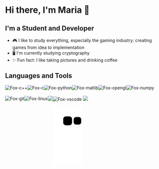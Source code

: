 # Hi there, I'm Maria 🦊 
## I'm a Student and Developer
+ 🎮 I like to study everything, especially the gaming industry: creating games from idea to implementation
+ 🖥️ I'm currently studying cryptography
+ ✨ Fun fact: I like taking pictures and drinking coffee

## Languages and Tools

<img align="left" alt="Fox-c++" height="35" src="https://cdn.jsdelivr.net/gh/devicons/devicon/icons/cplusplus/cplusplus-line.svg" />
<img align="left" alt="Fox-c" height="35" src="https://cdn.jsdelivr.net/gh/devicons/devicon/icons/c/c-line.svg" />
<img align="left" alt="Fox-python" height="35" src="https://cdn.jsdelivr.net/gh/devicons/devicon/icons/python/python-original.svg" />
<img align="left" alt="Fox-matlib" height="35" src="https://cdn.jsdelivr.net/gh/devicons/devicon/icons/matlab/matlab-line.svg" />
<img align="left" alt="Fox-opengl" height="35" src="https://cdn.jsdelivr.net/gh/devicons/devicon/icons/opengl/opengl-original.svg" />
<img align="left" alt="Fox-numpy" height="35" src="https://cdn.jsdelivr.net/gh/devicons/devicon/icons/numpy/numpy-original.svg" />
<img align="left" alt="Fox-git" height="35" src="https://cdn.jsdelivr.net/gh/devicons/devicon/icons/git/git-original-wordmark.svg" />
<img align="left" alt="Fox-linux" height="35" src="https://cdn.jsdelivr.net/gh/devicons/devicon/icons/linux/linux-original.svg" />
<img alt="Fox-vscode" height="35" src="https://cdn.jsdelivr.net/gh/devicons/devicon/icons/vscode/vscode-original.svg" />

<img height="180em" align="left" src="https://github-readme-stats.vercel.app/api?username=VanillaFox&theme=material-palenight&show_icons=true">
<img height="180em" src="https://github-readme-stats.vercel.app/api/top-langs/?username=VanillaFox&theme=material-palenight&layout=compact&hide=Scheme">

![Snake animation](https://github.com/rafaballerini/rafaballerini/blob/output/github-contribution-grid-snake.svg)
